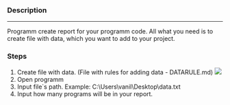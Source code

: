 ### Description 
___
Programm create report for your programm code. All what you need is to 
create file with data, which you want to add to your project.

### Steps

1. Create file with data. (File with rules for adding data - DATARULE.md)
![](http://surl.li/brwjp)
2. Open programm 
3. Input file`s path. Example: C:\Users\vanil\Desktop\data.txt
4. Input how many programs will be in your report.

